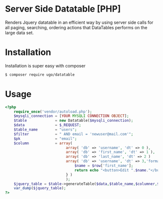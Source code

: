 # Server Side Datatable [PHP]
Renders Jquery datatable in an efficient way by using server side calls for all paging, searching, ordering actions that DataTables performs on the large data set.

# Installation
Installation is super easy with composer

```sh
$ composer require ugo/datatable
```

# Usage

```php
<?php
    require_once('vendor/autoload.php');
    $mysqli_connection = [YOUR MYSQLI CONNECTION OBJECT];
    $table             = new Datatable($mysqli_connection);
    $data              = $_REQUEST;
    $table_name        = "users";
    $filter            = " AND email = 'newuser@mail.com'";
    $pk                = "email";
    $column            = array(
                            array( 'db' => 'username', 'dt' => 0 ),
                            array( 'db' => 'first_name', 'dt' => 1 ),
                            array( 'db' => 'last_name', 'dt' => 2 )
                            array( 'db' => 'username', 'dt' => 3,'formatter'=>function($d,$row){
                                $name = $row['first_name'];
                                return echo "<button>Edit ".$name."</button>";
                            } )
                            );
    $jquery_table = $table->generateTable($data,$table_name,$columner,$filter,$pk);
    var_dump($jquery_table);
?>
```


